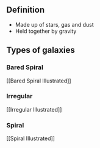 ## Definition
- Made up of stars, gas and dust
- Held together by gravity

## Types of galaxies

### Bared Spiral
[[Bared Spiral Illustrated]]

### Irregular
[[Irregular Illustrated]]

### Spiral
[[Spiral Illustrated]]